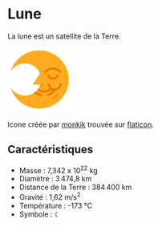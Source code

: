 # Lune

La lune est un satellite de la Terre.

![Icone de la Lune](lune.png)

Icone créée par [monkik](https://www.flaticon.com/authors/monkik) trouvée sur [flaticon](https://www.flaticon.com/).

## Caractéristiques

- Masse : 7,342 x 10<sup>22</sup> kg
- Diamètre : 3 474,8 km
- Distance de la Terre : 384 400 km
- Gravité : 1,62 m/s<sup>2</sup>
- Température : -173 °C
- Symbole : &#x263E;

